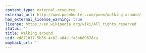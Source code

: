 ```yaml
---
content_type: external-resource
external_url: http://www.poemhunter.com/poem/walking-around/
has_external_license_warning: true
license: https://en.wikipedia.org/wiki/All_rights_reserved
status: ''
title: Walking around
uid: ed871017-5b36-4cb2-a84d-fa8bb89628ca
wayback_url: ''
---
```

